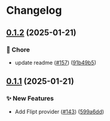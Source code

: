 # Changelog

## [0.1.2](https://github.com/open-feature/python-sdk-contrib/compare/openfeature-provider-flipt/v0.1.1...openfeature-provider-flipt/v0.1.2) (2025-01-21)


### 🧹 Chore

* update readme ([#157](https://github.com/open-feature/python-sdk-contrib/issues/157)) ([91b49b5](https://github.com/open-feature/python-sdk-contrib/commit/91b49b581d7dcf7b2cf419beb5b7bf9874b18334))

## [0.1.1](https://github.com/open-feature/python-sdk-contrib/compare/openfeature-provider-flipt-v0.1.0...openfeature-provider-flipt/v0.1.1) (2025-01-21)


### ✨ New Features

* Add Flipt provider ([#143](https://github.com/open-feature/python-sdk-contrib/issues/143)) ([599a6dd](https://github.com/open-feature/python-sdk-contrib/commit/599a6dd0a5abffedaa8a176933547edad19e53f4))
